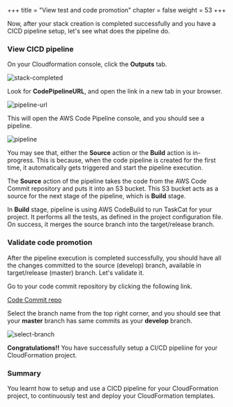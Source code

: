 +++
title = "View test and code promotion"
chapter = false
weight = 53
+++

Now, after your stack creation is completed successfully and you have a CICD pipeline 
setup, let's see what does the pipeline do.

### View CICD pipeline

On your Cloudformation console, click the **Outputs** tab.

![stack-completed](/images/stack-completed.png)

Look for **CodePipelineURL**, and open the link in a new tab in your browser. 

![pipeline-url](/images/pipeline-url.png)

This will open the AWS Code Pipeline console, and you should see a pipeline.

![pipeline](/images/pipeline.png)

You may see that, either the **Source** action or the **Build** action is in-progress. 
This is because, when the code pipeline is created for the first time, it automatically 
gets triggered and start the pipeline execution. 

The **Source** action of the pipeline takes the code from the AWS Code Commit repository 
and puts it into an S3 bucket. This S3 bucket acts as a source for the next stage of the 
pipeline, which is **Build** stage.

In **Build** stage, pipeline is using AWS CodeBuild to run TaskCat for your project. It 
performs all the tests, as defined in the project configuration file. On success, it 
merges the source branch into the target/release branch.

### Validate code promotion

After the pipeline execution is completed successfully, you should have all the changes 
committed to the source (develop) branch, available in target/release (master) branch. 
Let's validate it.

Go to your code commit repository by clicking the following link.

[Code Commit repo](https://us-west-2.console.aws.amazon.com/codesuite/codecommit/repositories/quiz-app/commits?region=us-west-2)

Select the branch name from the top right corner, and you should see that your 
**master** branch has same commits as your **develop** branch.

![select-branch](/images/select-branch.png)

**Congratulations!!** You have successfully setup a CI/CD pipeliine for your 
CloudFormation project. 

### Summary

You learnt how to setup and use a CICD pipeline for your CloudFormation project, to 
continuously test and deploy your CloudFormation templates.
